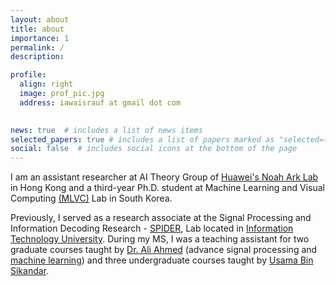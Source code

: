 ```yaml
---
layout: about
title: about
importance: 1
permalink: /
description: 

profile:
  align: right
  image: prof_pic.jpg
  address: iawaisrauf at gmail dot com
  

news: true  # includes a list of news items
selected_papers: true # includes a list of papers marked as "selected={true}"
social: false  # includes social icons at the bottom of the page
---
```


I am an assistant researcher at AI Theory Group of [Huawei's Noah Ark Lab](http://www.noahlab.com.hk/) in Hong Kong and a third-year Ph.D. student at Machine Learning and Visual Computing [(MLVC)](https://sites.google.com/khu.ac.kr/mlvclab/) Lab in South Korea. 

Previously, I served as a research associate at the Signal Processing and Information Decoding Research - [SPIDER]((http://www.spider.itu.edu.pk)), Lab located in [Information Technology University](http://www.itu.edu.pk/). During my MS, I was a teaching assistant for two graduate courses taught by [Dr. Ali Ahmed](https://itu.edu.pk/faculty-itu/dr-ali-ahmed/) (advance signal processing and [machine learning](https://awaisrauf.github.io/ee512/)) and three undergraduate courses taught by [Usama Bin Sikandar](http://usamabinsikandar.weebly.com/teaching.html).
